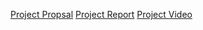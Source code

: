 [Project Propsal](Project_Proposal.pdf)
[Project Report](Project_Report.pdf)
[Project Video](Project_demo.mp4)